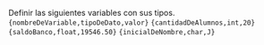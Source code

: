 Definir las siguientes variables con sus tipos.
`{nombreDeVariable,tipoDeDato,valor}`
`{cantidadDeAlumnos,int,20}`
`{saldoBanco,float,19546.50}`
`{inicialDeNombre,char,J}`
